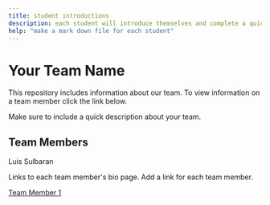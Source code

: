 ```yaml
---
title: student introductions
description: each student will introduce themselves and complete a quick bio
help: "make a mark down file for each student"
---
```


# Your Team Name

This repository includes information about our team. To view information on a team member click the link below.

Make sure to include a quick description about your team.

## Team Members

Luis Sulbaran

Links to each team member's bio page. Add a link for each team member.

[Team Member 1](/member1.md)